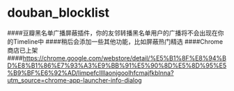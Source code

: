 # douban_blocklist
####豆瓣黑名单广播屏蔽插件，你的友邻转播黑名单用户的广播将不会出现在你的Timeline中
####稍后会添加一些其他功能，比如屏蔽热门精选
####Chrome商店已上架
####https://chrome.google.com/webstore/detail/%E5%B1%8F%E8%94%BD%E8%B1%86%E7%93%A3%E9%BB%91%E5%90%8D%E5%8D%95%E5%B9%BF%E6%92%AD/limpefcllllaonjgoolhfcmajfkblnna?utm_source=chrome-app-launcher-info-dialog